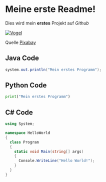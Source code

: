 # Meine erste Readme!

Dies wird mein **erstes** Projekt auf *Github*

[![Vogel](https://user-images.githubusercontent.com/110892683/183599314-e32fcedf-33f9-45c8-bd57-d495d5ecf1ee.jpg)](https://Pixabay.com)

Quelle [Pixabay](https://pixabay.com/de/photos/berge-v%c3%b6gel-silhouette-100367/)

## Java Code

```java
system.out.println("Mein erstes Programm");
```

## Python Code

```python
print("Mein erstes Programm")
```

## C# Code

```c#
using System;

namespace HelloWorld
{
  class Program
  {
    static void Main(string[] args)
    {
      Console.WriteLine("Hello World!");    
    }
  }
}
```


